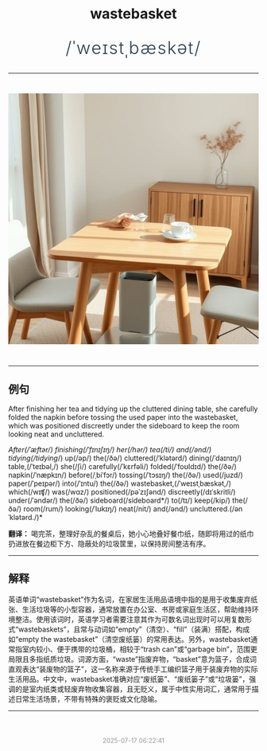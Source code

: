 <div align="center">

# wastebasket

<div style="margin: 30px 0;">
<h1 style="font-size: 2.5em; font-weight: 300; letter-spacing: 2px; margin: 0; color: #2c3e50;">
/ˈweɪstˌbæskət/
</h1>
</div>

</div>

---

<div align="center" style="margin: 40px 0;">

![wastebasket](images/wastebasket.png)

</div>

---

## 例句

After finishing her tea and tidying up the cluttered dining table, she carefully folded the napkin before tossing the used paper into the wastebasket, which was positioned discreetly under the sideboard to keep the room looking neat and uncluttered.

*After(/ˈæftər/) finishing(/ˈfɪnɪʃɪŋ/) her(/hər/) tea(/ti/) and(/ənd/) tidying(/tidying*/) up(/əp/) the(/ðə/) cluttered(/ˈklətərd/) dining(/ˈdaɪnɪŋ/) table,(/ˈteɪbəl,/) she(/ʃi/) carefully(/ˈkɛrfəli/) folded(/ˈfoʊldɪd/) the(/ðə/) napkin(/ˈnæpkɪn/) before(/ˌbiˈfɔr/) tossing(/ˈtɔsɪŋ/) the(/ðə/) used(/juzd/) paper(/ˈpeɪpər/) into(/ˈɪntu/) the(/ðə/) wastebasket,(/ˈweɪstˌbæskət,/) which(/wɪʧ/) was(/wɑz/) positioned(/pəˈzɪʃənd/) discreetly(/dɪˈskritli/) under(/ˈəndər/) the(/ðə/) sideboard(/sideboard*/) to(/tɪ/) keep(/kip/) the(/ðə/) room(/rum/) looking(/ˈlʊkɪŋ/) neat(/nit/) and(/ənd/) uncluttered.(/ənˈklətərd./)*

**翻译：** 喝完茶，整理好杂乱的餐桌后，她小心地叠好餐巾纸，随即将用过的纸巾扔进放在餐边柜下方、隐蔽处的垃圾筐里，以保持房间整洁有序。

---

## 解释

英语单词“wastebasket”作为名词，在家居生活用品语境中指的是用于收集废弃纸张、生活垃圾等的小型容器，通常放置在办公室、书房或家庭生活区，帮助维持环境整洁。使用该词时，英语学习者需要注意其作为可数名词出现时可以用复数形式“wastebaskets”，且常与动词如“empty”（清空）、“fill”（装满）搭配，构成如“empty the wastebasket”（清空废纸篓）的常用表达。另外，wastebasket通常指室内较小、便于携带的垃圾桶，相较于“trash can”或“garbage bin”，范围更局限且多指纸质垃圾。词源方面，“waste”指废弃物，“basket”意为篮子，合成词直观表达“装废物的篮子”，这一名称来源于传统手工编织篮子用于装废弃物的实际生活用品。中文中，wastebasket准确对应“废纸篓”、“废纸篓子”或“垃圾篓”，强调的是室内纸类或轻废弃物收集容器，且无贬义，属于中性实用词汇，通常用于描述日常生活场景，不带有特殊的褒贬或文化隐喻。


---

<div align="center" style="margin-top: 50px;">
<small style="color: #999; font-size: 0.9em;">2025-07-17 06:22:41</small>
</div>
